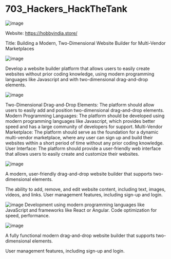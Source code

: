 # 703_Hackers_HackTheTank

![image](https://user-images.githubusercontent.com/82694741/227706439-33470746-a70a-4d00-a52a-2276d9d1efd4.png)

Website: https://hobbyindia.store/

Title: Building a Modern, 
Two-Dimensional Website Builder for Multi-Vendor Marketplaces

![image](https://user-images.githubusercontent.com/82694741/227706484-27b3b529-e695-476f-a526-0ccd89ddce29.png)

Develop a website builder platform that allows users to easily create websites
without prior coding knowledge, using modern programming languages like
Javascript and with two-dimensional drag-and-drop elements.

![image](https://user-images.githubusercontent.com/82694741/227706524-15d3ec68-3880-40f6-8e88-e8a76995fcc1.png)

Two-Dimensional Drag-and-Drop Elements: The platform should allow users
to easily add and position two-dimensional drag-and-drop elements.
Modern Programming Languages: The platform should be developed using
modern programming languages like Javascript, which provides better
speed and has a large community of developers for support.
Multi-Vendor Marketplace: The platform should serve as the foundation for
a dynamic multi-vendor marketplace, where any user can sign up and build
their websites within a short period of time without any prior coding
knowledge.
User Interface: The platform should provide a user-friendly web interface
that allows users to easily create and customize their websites.

![image](https://user-images.githubusercontent.com/82694741/227706529-95444781-bd93-4c77-85d0-0572a38c2f51.png)


A modern, user-friendly drag-and-drop website builder that supports two-
dimensional elements.

The ability to add, remove, and edit website content, including text, images,
videos, and links.
User management features, including sign-up and login.

![image](https://user-images.githubusercontent.com/82694741/227706538-af61e840-4f0e-477e-86f2-900eba89bbb6.png)
Development using modern programming languages like JavaScript and
frameworks like React or Angular.
Code optimization for speed, performance.

![image](https://user-images.githubusercontent.com/82694741/227706544-43952ec3-7b75-49e6-9aa3-e45090867078.png)

A fully functional modern drag-and-drop website builder that supports two-
dimensional elements.

User management features, including sign-up and login.
